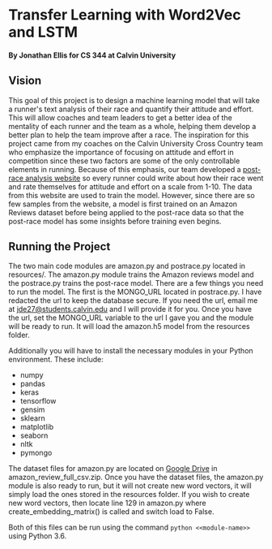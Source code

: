 # Transfer Learning with Word2Vec and LSTM
#### By Jonathan Ellis for CS 344 at Calvin University

## Vision
This goal of this project is to design a machine learning model that will take a runner's text analysis of their race and
quantify their attitude and effort. This will allow coaches and team leaders to get a better idea of the mentality of
each runner and the team as a whole, helping them develop a better plan to help the team improve after a race. The
inspiration for this project came from my coaches on the Calvin University Cross Country team who emphasize the importance of focusing on attitude and effort in
competition since these two factors are some of the only controllable elements in running. Because of this emphasis, our team developed
a [post-race analysis website](calvinpostrace.herokuapp.com) so every runner could write about how their race went and rate themselves for attitude and
effort on a scale from 1-10. The data from this website are used to train the model. However, since there are so few samples
from the website, a model is first trained on an Amazon Reviews dataset before being applied to the post-race data so that the
post-race model has some insights before training even begins.

## Running the Project
The two main code modules are amazon.py and postrace.py located in resources/. The amazon.py module trains the Amazon
reviews model and the postrace.py trains the post-race model. There are a few things you need to run the model. The first
is the MONGO_URL located in postrace.py. I have redacted the url to keep the database secure. If you need the url, email
me at jde27@students.calvin.edu and I will provide it for you. Once you have the url, set the MONGO_URL variable to the
url I gave you and the module will be ready to run. It will load the amazon.h5 model from the resources folder. 

Additionally you will have to install the necessary modules in your Python environment. These include:
- numpy
- pandas
- keras
- tensorflow
- gensim
- sklearn
- matplotlib
- seaborn
- nltk
- pymongo

The dataset files for amazon.py are located on [Google Drive](https://drive.google.com/drive/folders/0Bz8a_Dbh9Qhbfll6bVpmNUtUcFdjYmF2SEpmZUZUcVNiMUw1TWN6RDV3a0JHT3kxLVhVR2M)
in amazon_review_full_csv.zip. Once you have the dataset files, the amazon.py module is also ready to run, but it will
not create new word vectors, it will simply load the ones stored in the resources folder. If you wish to create new word
vectors, then locate line 129 in amazon.py where create_embedding_matrix() is called and switch load to False.

Both of this files can be run using the command `python <<module-name>>` using Python 3.6.


